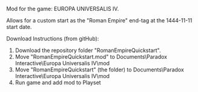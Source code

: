 Mod for the game: EUROPA UNIVERSALIS IV.

Allows for a custom start as the "Roman Empire" end-tag at the 1444-11-11 start date.

Download Instructions (from gitHub):

1. Download the repository folder "RomanEmpireQuickstart".
2. Move "RomanEmpireQuickstart.mod" to Documents\Paradox Interactive\Europa Universalis IV\mod
3. Move "RomanEmpireQuickstart" (the folder) to Documents\Paradox Interactive\Europa Universalis IV\mod
4. Run game and add mod to Playset
